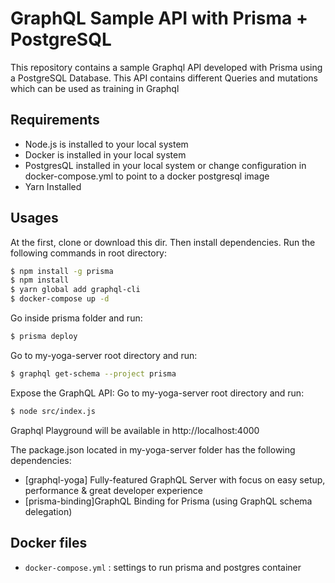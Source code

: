 # GraphQL Sample API with Prisma + PostgreSQL

This repository contains a sample Graphql API developed with Prisma using a PostgreSQL Database.
This API contains different Queries and mutations which can be used as training in Graphql

## Requirements

- Node.js is installed to your local system
- Docker is installed in your local system
- PostgresQL installed in your local system or change configuration in docker-compose.yml to point to a docker postgresql image
- Yarn Installed

## Usages

At the first, clone or download this dir. Then install dependencies.
Run the following commands in root directory:

```bash
$ npm install -g prisma
$ npm install
$ yarn global add graphql-cli
$ docker-compose up -d
```

Go inside prisma folder and run:
```bash
$ prisma deploy
```

Go to my-yoga-server root directory and run:
```bash
$ graphql get-schema --project prisma
```

Expose the GraphQL API:
Go to my-yoga-server root directory and run:
```bash
$ node src/index.js
```
Graphql Playground will be available in http://localhost:4000


The package.json located in my-yoga-server folder has the following dependencies:

- [graphql-yoga] Fully-featured GraphQL Server with focus on easy setup, performance & great developer experience
- [prisma-binding]GraphQL Binding for Prisma (using GraphQL schema delegation)


## Docker files
  - `docker-compose.yml` : settings to run prisma and postgres container
